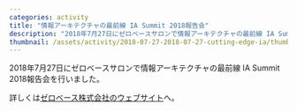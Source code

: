 ```yaml
---
categories: activity
title: "情報アーキテクチャの最前線 IA Summit 2018報告会"
description: "2018年7月27日にゼロベースサロンで情報アーキテクチャの最前線 IA Summit 2018報告会を行いました。"
thumbnail: /assets/activity/2018-07-27-2018-07-27-cutting-edge-ia/thumbnail.png
---
```


2018年7月27日にゼロベースサロンで情報アーキテクチャの最前線 IA Summit 2018報告会を行いました。

詳しくは[ゼロベース株式会社のウェブサイト](https://www.zerobase.jp/salon/2018/07/27/cutting-edge-ia.html)へ。
